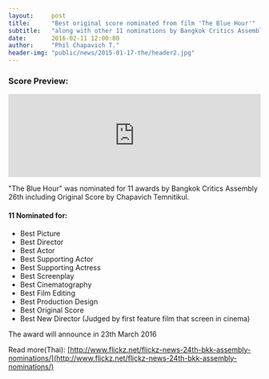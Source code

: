 ```yaml
---
layout:     post
title:      "Best original score nominated from film 'The Blue Hour'"
subtitle:   "along with other 11 nominations by Bangkok Critics Assembly 24th"
date:       2016-02-11 12:00:00
author:     "Phil Chapavich T."
header-img: "public/news/2015-01-17-the/header2.jpg"
---
```


### Score Preview:

<iframe width="100%" height="166" scrolling="no" frameborder="no" src="https://w.soundcloud.com/player/?url=https%3A//api.soundcloud.com/tracks/246325717&amp;color=00aabb&amp;auto_play=false&amp;hide_related=false&amp;show_comments=true&amp;show_user=true&amp;show_reposts=false"></iframe>

"The Blue Hour" was nominated for 11 awards by Bangkok Critics Assembly 26th including Original Score by Chapavich Temnitikul.

#### 11 Nominated for:

- Best Picture
- Best Director
- Best Actor
- Best Supporting Actor
- Best Supporting Actress
- Best Screenplay
- Best Cinematography
- Best Film Editing
- Best Production Design
- Best Original Score
- Best New Director (Judged by first feature film that screen in cinema)

The award will announce in 23th March 2016

Read more(Thai):
[http://www.flickz.net/flickz-news-24th-bkk-assembly-nominations/](http://www.flickz.net/flickz-news-24th-bkk-assembly-nominations/)
